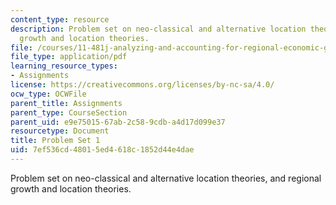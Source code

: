 ```yaml
---
content_type: resource
description: Problem set on neo-classical and alternative location theories, and regional
  growth and location theories.
file: /courses/11-481j-analyzing-and-accounting-for-regional-economic-growth-spring-2009/7ef536cd48015ed4618c1852d44e4dae_MIT11_481Js09_pset01.pdf
file_type: application/pdf
learning_resource_types:
- Assignments
license: https://creativecommons.org/licenses/by-nc-sa/4.0/
ocw_type: OCWFile
parent_title: Assignments
parent_type: CourseSection
parent_uid: e9e75015-67ab-2c58-9cdb-a4d17d099e37
resourcetype: Document
title: Problem Set 1
uid: 7ef536cd-4801-5ed4-618c-1852d44e4dae
---
```

Problem set on neo-classical and alternative location theories, and regional growth and location theories.
